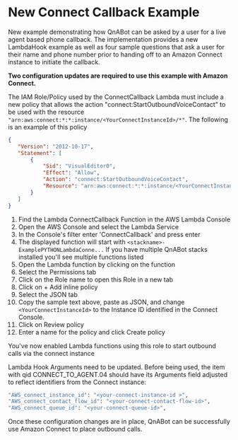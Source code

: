 # New Connect Callback Example

New example demonstrating how QnABot can be asked by a user for a live agent based phone callback. The
implementation provides a new LambdaHook example as well as four sample questions that ask a user for
their name and phone number prior to handing off to an Amazon Connect instance to initiate the callback.

**Two configuration updates are required to use this example with Amazon Connect.**

The IAM Role/Policy used by the ConnectCallback Lambda must include a new policy that allows
the action "connect:StartOutboundVoiceContact" to be used with the resource
`"arn:aws:connect:*:*:instance/<YourConnectInstanceId>/*"`. The following is an example of this policy

```json
{
   "Version": "2012-10-17",
   "Statement": [
       {
           "Sid": "VisualEditor0",
           "Effect": "Allow",
           "Action": "connect:StartOutboundVoiceContact",
           "Resource": "arn:aws:connect:*:*:instance/<YourConnectInstanceId>/*"
       }
   ]
}
```

1) Find the Lambda ConnectCallback Function in the AWS Lambda Console
2) Open the AWS Console and select the Lambda Service
3) In the Console's filter enter 'ConnectCallback' and press enter
4) The displayed function will start with `<stackname>-ExamplePYTHONLambdaConne...` If you have multiple QnABot stacks
installed you'll see multiple functions listed
5) Open the Lambda function by clicking on the function
6) Select the Permissions tab
7) Click on the Role name to open this Role in a new tab
8) Click on + Add inline policy
9) Select the JSON tab
10) Copy the sample text above, paste as JSON, and change `<YourConnectInstanceId>` to the Instance ID identified in the Connect Console.
11) Click on Review policy
12) Enter a name for the policy and click Create policy

You've now enabled Lambda functions using this role to start outbound calls via the connect instance

Lambda Hook Arguments need to be updated. Before being used, the item with qid CONNECT_TO_AGENT.04
should have its Arguments field adjusted to reflect identifiers from the Connect instance:

```bash
"AWS_connect_instance_id": "<your-connect-instance-id >",
"AWS_connect_contact_flow_id": "<your-connect-contact-flow-id>", 
"AWS_connect_queue_id": "<your-connect-queue-id>", 
```

Once these configuration changes are in place, QnABot can be successfully use Amazon Connect to place
outbound calls.
